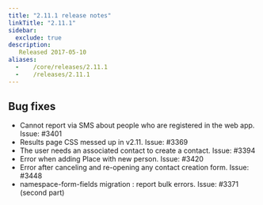 ```yaml
---
title: "2.11.1 release notes"
linkTitle: "2.11.1"
sidebar:
  exclude: true
description:
   Released 2017-05-10
aliases:
  -    /core/releases/2.11.1
  -    /releases/2.11.1
---
```


## Bug fixes

- Cannot report via SMS about people who are registered in the web app. Issue: #3401
- Results page CSS messed up in v2.11. Issue: #3369
- The user needs an associated contact to create a contact. Issue: #3394
- Error when adding Place with new person. Issue: #3420
- Error after canceling and re-opening any contact creation form. Issue: #3448
- namespace-form-fields migration : report bulk errors. Issue: #3371 (second part)
